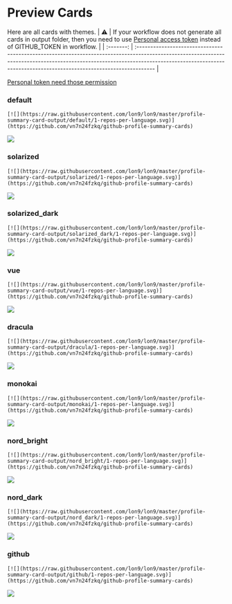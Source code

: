 
# Preview Cards

Here are all cards with themes.
| :warning: | If your workflow does not generate all cards in output folder, then you need to use [Personal access token](https://docs.github.com/en/actions/configuring-and-managing-workflows/creating-and-storing-encrypted-secrets) instead of GITHUB_TOKEN in workflow. |
| :-------: | :------------------------------------------------------------------------------------------------------------------------------------------------------------------------------------------------------------------------------------------------ |

[Personal token need those permission](https://github.com/vn7n24fzkq/github-profile-summary-cards/wiki/Personal-access-token-permissions)


### default


```
[![](https://raw.githubusercontent.com/lon9/lon9/master/profile-summary-card-output/default/1-repos-per-language.svg)](https://github.com/vn7n24fzkq/github-profile-summary-cards)
```
![](https://raw.githubusercontent.com/lon9/lon9/master/profile-summary-card-output/default/1-repos-per-language.svg)


### solarized


```
[![](https://raw.githubusercontent.com/lon9/lon9/master/profile-summary-card-output/solarized/1-repos-per-language.svg)](https://github.com/vn7n24fzkq/github-profile-summary-cards)
```
![](https://raw.githubusercontent.com/lon9/lon9/master/profile-summary-card-output/solarized/1-repos-per-language.svg)


### solarized_dark


```
[![](https://raw.githubusercontent.com/lon9/lon9/master/profile-summary-card-output/solarized_dark/1-repos-per-language.svg)](https://github.com/vn7n24fzkq/github-profile-summary-cards)
```
![](https://raw.githubusercontent.com/lon9/lon9/master/profile-summary-card-output/solarized_dark/1-repos-per-language.svg)


### vue


```
[![](https://raw.githubusercontent.com/lon9/lon9/master/profile-summary-card-output/vue/1-repos-per-language.svg)](https://github.com/vn7n24fzkq/github-profile-summary-cards)
```
![](https://raw.githubusercontent.com/lon9/lon9/master/profile-summary-card-output/vue/1-repos-per-language.svg)


### dracula


```
[![](https://raw.githubusercontent.com/lon9/lon9/master/profile-summary-card-output/dracula/1-repos-per-language.svg)](https://github.com/vn7n24fzkq/github-profile-summary-cards)
```
![](https://raw.githubusercontent.com/lon9/lon9/master/profile-summary-card-output/dracula/1-repos-per-language.svg)


### monokai


```
[![](https://raw.githubusercontent.com/lon9/lon9/master/profile-summary-card-output/monokai/1-repos-per-language.svg)](https://github.com/vn7n24fzkq/github-profile-summary-cards)
```
![](https://raw.githubusercontent.com/lon9/lon9/master/profile-summary-card-output/monokai/1-repos-per-language.svg)


### nord_bright


```
[![](https://raw.githubusercontent.com/lon9/lon9/master/profile-summary-card-output/nord_bright/1-repos-per-language.svg)](https://github.com/vn7n24fzkq/github-profile-summary-cards)
```
![](https://raw.githubusercontent.com/lon9/lon9/master/profile-summary-card-output/nord_bright/1-repos-per-language.svg)


### nord_dark


```
[![](https://raw.githubusercontent.com/lon9/lon9/master/profile-summary-card-output/nord_dark/1-repos-per-language.svg)](https://github.com/vn7n24fzkq/github-profile-summary-cards)
```
![](https://raw.githubusercontent.com/lon9/lon9/master/profile-summary-card-output/nord_dark/1-repos-per-language.svg)


### github


```
[![](https://raw.githubusercontent.com/lon9/lon9/master/profile-summary-card-output/github/1-repos-per-language.svg)](https://github.com/vn7n24fzkq/github-profile-summary-cards)
```
![](https://raw.githubusercontent.com/lon9/lon9/master/profile-summary-card-output/github/1-repos-per-language.svg)

